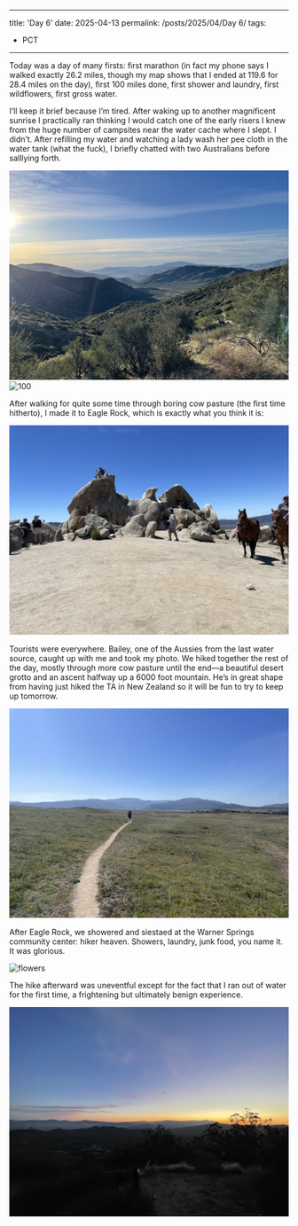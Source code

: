 

---
title: 'Day 6’
date: 2025-04-13
permalink: /posts/2025/04/Day 6/
tags:
  - PCT
---

Today was a day of many firsts: first marathon (in fact my phone says I walked exactly 26.2 miles, though my map shows that I ended at 119.6 for 28.4 miles on the day), first 100 miles done, first shower and laundry, first wildflowers, first gross water. 

I’ll keep it brief because I’m tired.  After waking up to another magnificent sunrise I practically ran thinking I would catch one of the early risers I knew from the huge number of campsites near the water cache where I slept. I didn’t. After refilling my water and watching a lady wash her pee cloth in the water tank (what the fuck), I briefly chatted with two Australians before salllying forth.

![pretty](/images/IMG_4474.jpeg)
![100](/images/IMG_4477.jpeg)

After walking for quite some time through boring cow pasture (the first time hitherto), I made it to Eagle Rock, which is exactly what you think it is:

![eagle](/images/IMG_4481.jpeg)

Tourists were everywhere. Bailey, one of the Aussies from the last water source, caught up with me and took my photo. We hiked together the rest of the day, mostly through more cow pasture until the end—a beautiful desert grotto and an ascent halfway up a 6000 foot mountain. He’s in great shape from having just hiked the TA in New Zealand so it will be fun to try to keep up tomorrow.

![pasture](/images/IMG_4483.jpeg)

After Eagle Rock, we showered and siestaed at the Warner Springs community center: hiker heaven. Showers, laundry, junk food, you name it. It was glorious. 

![flowers](/images/IMG_4480.jpeg)

The hike afterward was uneventful except for the fact that I ran out of water for the first time, a frightening but ultimately benign experience. 

![subset](/images/IMG_4485.jpeg)